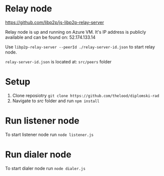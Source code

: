# Relay node

https://github.com/libp2p/js-libp2p-relay-server

Relay node is up and running on Azure VM. It's IP address is publicly available and can be found on: 52.174.133.14

Use ```libp2p-relay-server --peerId ./relay-server-id.json``` to start relay node.

```relay-server-id.json``` is located at: ```src/peers``` folder


# Setup

1. Clone reposiotry ```git clone https://github.com/thelood/diplomski-rad```
2. Navigate to _src_ folder and run ```npm install```

# Run listener node
To start listener node run ```node listener.js```

# Run dialer node
To start dialer node run ```node dialer.js```
